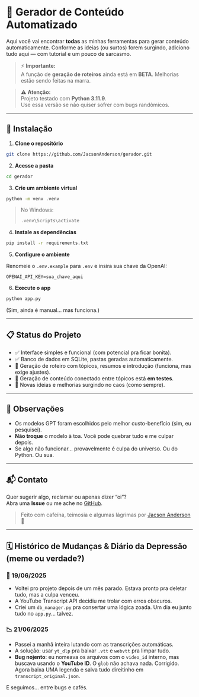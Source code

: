# 🧠 Gerador de Conteúdo Automatizado

Aqui você vai encontrar **todas** as minhas ferramentas para gerar conteúdo automaticamente. Conforme as ideias (ou surtos) forem surgindo, adiciono tudo aqui — com tutorial e um pouco de sarcasmo.

> ⚡ **Importante:**  
> A função de **geração de roteiros** ainda está em **BETA**. Melhorias estão sendo feitas na marra.

> ⚠️ **Atenção:**  
> Projeto testado com **Python 3.11.9**.  
> Use essa versão se não quiser sofrer com bugs randômicos.

---

## 🚀 Instalação

1. **Clone o repositório**

```bash
git clone https://github.com/JacsonAnderson/gerador.git
```

2. **Acesse a pasta**

```bash
cd gerador
```

3. **Crie um ambiente virtual**

```bash
python -m venv .venv
```

> No Windows:
>
> ```bash
> .venv\Scripts\activate
> ```

4. **Instale as dependências**

```bash
pip install -r requirements.txt
```

5. **Configure o ambiente**

Renomeie o `.env.example` para `.env` e insira sua chave da OpenAI:

```
OPENAI_API_KEY=sua_chave_aqui
```

6. **Execute o app**

```bash
python app.py
```

(Sim, ainda é manual… mas funciona.)

---

## 📋 Status do Projeto

- ✅ Interface simples e funcional (com potencial pra ficar bonita).
- ✅ Banco de dados em SQLite, pastas geradas automaticamente.
- 🔄 Geração de roteiro com tópicos, resumos e introdução (funciona, mas exige ajustes).
- 🚧 Geração de conteúdo conectado entre tópicos está **em testes**.
- 🚀 Novas ideias e melhorias surgindo no caos (como sempre).

---

## 🎯 Observações

- Os modelos GPT foram escolhidos pelo melhor custo-benefício (sim, eu pesquisei).
- **Não troque** o modelo à toa. Você pode quebrar tudo e me culpar depois.
- Se algo não funcionar... provavelmente é culpa do universo. Ou do Python. Ou sua.

---

## 📬 Contato

Quer sugerir algo, reclamar ou apenas dizer “oi”?  
Abra uma **Issue** ou me ache no [GitHub](https://github.com/JacsonAnderson).

> Feito com cafeína, teimosia e algumas lágrimas por [Jacson Anderson](https://github.com/JacsonAnderson) 🚀

---

## 🗓️ Histórico de Mudanças & Diário da Depressão (meme ou verdade?)

### 🧩 19/06/2025

- Voltei pro projeto depois de um mês parado. Estava pronto pra deletar tudo, mas a culpa venceu.
- A YouTube Transcript API decidiu me trolar com erros obscuros.
- Criei um `db_manager.py` pra consertar uma lógica zoada. Um dia eu junto tudo no `app.py`… talvez.

### 📉 21/06/2025

- Passei a manhã inteira lutando com as transcrições automáticas.
- A solução: usar `yt_dlp` pra baixar `.vtt` e `webvtt` pra limpar tudo.
- **Bug nojento**: eu nomeava os arquivos com o `video_id` interno, mas buscava usando o **YouTube ID**. O `glob` não achava nada. Corrigido. Agora baixa UMA legenda e salva tudo direitinho em `transcript_original.json`.

E seguimos... entre bugs e cafés.
